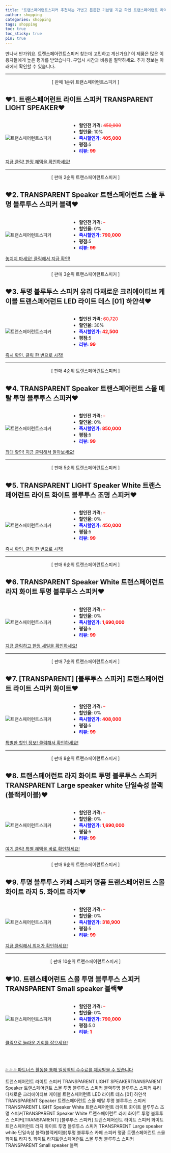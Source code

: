 ```yaml
---
title: "트랜스페어런트스피커 추천하는 가볍고 튼튼한 기본템 지금 확인 트랜스페어런트 라이트 스피커 TRANSPARENT LIGHT"
author: shopping
categories: shopping
tags: shopping
toc: true
toc_sticky: true
pin: true
---
```

만나서 반가워요. 트랜스페어런트스피커 찾는데 고민하고 계신가요? 이 제품은 많은 이용자들에게 높은 평가를 받았습니다. 구입시 시간과 비용을 절약하세요. 추가 정보는 아래에서 확인할 수 있습니다.

---
<p class="toplist" style="margin: 0 auto; display: block; width: fit-content;">[ 판매 1순위 트랜스페어런트스피커 ]</p>

<h2><strong>❤️1. 트랜스페어런트 라이트 스피커 TRANSPARENT LIGHT SPEAKER❤️</strong></h2>

<div style="display: flex; align-items: center;">
    <div style="flex: 0.4;">
        <img src="https://thumbnail8.coupangcdn.com/thumbnails/remote/230x230ex/image/vendor_inventory/c06b/4de56337ab033f135a01364de3fe74c29240d27e17bd16c42adcec7dd8cb.jpg" alt="트랜스페어런트스피커" style="max-width: 100%;">
    </div>
    <div style="flex: 0.6; margin-left: 10px;">
        <ul>
            <li><strong>할인전 가격:</strong> <del style="color: red;">450,000</del></li>
            <li><strong>할인율:</strong> 10%</li>
            <li><span style='color:blue'><strong>즉시할인가:</strong></span> <span style='color:red'><strong>405,000</strong></span></li>
            <li><strong>평점:</strong>5</li>
            <li><span style='color:blue'><strong>리뷰:</strong></span> <span style='color:red'><strong>99</strong></span></li>
        </ul>
    </div>
</div>
<div class="center">
    <a href="https://William4Davisa.github.io?lptag=AF9450613&subid=githubio&pageKey=6361623852&traceid=V0-153&itemId=13432417816&vendorItemId=80690861783" class="myButton">
        지금 클릭! 한정 혜택을 확인하세요!
    </a>
</div>


---
<p class="toplist" style="margin: 0 auto; display: block; width: fit-content;">[ 판매 2순위 트랜스페어런트스피커 ]</p>

<h2><strong>❤️2. TRANSPARENT Speaker 트랜스페어런트 스몰 투명 블루투스 스피커 블랙❤️</strong></h2>

<div style="display: flex; align-items: center;">
    <div style="flex: 0.4;">
        <img src="https://thumbnail6.coupangcdn.com/thumbnails/remote/230x230ex/image/vendor_inventory/56e5/18510d1b569578dafbfe5682d78f4c584bd4d2f9ea5c3ee96aad5edb0e23.jpg" alt="트랜스페어런트스피커" style="max-width: 100%;">
    </div>
    <div style="flex: 0.6; margin-left: 10px;">
        <ul>
            <li><strong>할인전 가격:</strong> <del style="color: red;">-</del></li>
            <li><strong>할인율:</strong> 0%</li>
            <li><span style='color:blue'><strong>즉시할인가:</strong></span> <span style='color:red'><strong>790,000</strong></span></li>
            <li><strong>평점:</strong>5</li>
            <li><span style='color:blue'><strong>리뷰:</strong></span> <span style='color:red'><strong>99</strong></span></li>
        </ul>
    </div>
</div>
<div class="center">
    <a href="https://William4Davisa.github.io?lptag=AF9450613&subid=githubio&pageKey=7757275352&traceid=V0-153&itemId=20910488738&vendorItemId=90114793828" class="myButton">
        놓치지 마세요! 클릭해서 지금 확인!
    </a>
</div>


---
<p class="toplist" style="margin: 0 auto; display: block; width: fit-content;">[ 판매 3순위 트랜스페어런트스피커 ]</p>

<h2><strong>❤️3. 투명 블루투스 스피커 유리 다채로운 크리에이티브 케이블 트랜스페어런트 LED 라이트 데스 [01] 하얀색❤️</strong></h2>

<div style="display: flex; align-items: center;">
    <div style="flex: 0.4;">
        <img src="https://thumbnail10.coupangcdn.com/thumbnails/remote/230x230ex/image/vendor_inventory/0df7/1ef74f1f486c3853dd5724a40db34ef19b80177fb999935d2ad807dce076.png" alt="트랜스페어런트스피커" style="max-width: 100%;">
    </div>
    <div style="flex: 0.6; margin-left: 10px;">
        <ul>
            <li><strong>할인전 가격:</strong> <del style="color: red;">60,720</del></li>
            <li><strong>할인율:</strong> 30%</li>
            <li><span style='color:blue'><strong>즉시할인가:</strong></span> <span style='color:red'><strong>42,500</strong></span></li>
            <li><strong>평점:</strong>5</li>
            <li><span style='color:blue'><strong>리뷰:</strong></span> <span style='color:red'><strong>99</strong></span></li>
        </ul>
    </div>
</div>
<div class="center">
    <a href="https://William4Davisa.github.io?lptag=AF9450613&subid=githubio&pageKey=8060674961&traceid=V0-153&itemId=22640990368&vendorItemId=90023482812" class="myButton">
        즉시 확인, 클릭 한 번으로 시작!
    </a>
</div>


---
<p class="toplist" style="margin: 0 auto; display: block; width: fit-content;">[ 판매 4순위 트랜스페어런트스피커 ]</p>

<h2><strong>❤️4. TRANSPARENT Speaker 트랜스페어런트 스몰 메탈 투명 블루투스 스피커❤️</strong></h2>

<div style="display: flex; align-items: center;">
    <div style="flex: 0.4;">
        <img src="https://thumbnail6.coupangcdn.com/thumbnails/remote/230x230ex/image/vendor_inventory/7305/7b5c7c26a6f8e2ee7567065ee76a6382aec09566d1e94cddb550acbee999.jpg" alt="트랜스페어런트스피커" style="max-width: 100%;">
    </div>
    <div style="flex: 0.6; margin-left: 10px;">
        <ul>
            <li><strong>할인전 가격:</strong> <del style="color: red;">-</del></li>
            <li><strong>할인율:</strong> 0%</li>
            <li><span style='color:blue'><strong>즉시할인가:</strong></span> <span style='color:red'><strong>850,000</strong></span></li>
            <li><strong>평점:</strong>5</li>
            <li><span style='color:blue'><strong>리뷰:</strong></span> <span style='color:red'><strong>99</strong></span></li>
        </ul>
    </div>
</div>
<div class="center">
    <a href="https://William4Davisa.github.io?lptag=AF9450613&subid=githubio&pageKey=7757267990&traceid=V0-153&itemId=20910456690&vendorItemId=87150096857" class="myButton">
        최대 할인! 지금 클릭해서 알아보세요!
    </a>
</div>


---
<p class="toplist" style="margin: 0 auto; display: block; width: fit-content;">[ 판매 5순위 트랜스페어런트스피커 ]</p>

<h2><strong>❤️5. TRANSPARENT LIGHT Speaker White 트랜스페어런트 라이트 화이트 블루투스 조명 스피커❤️</strong></h2>

<div style="display: flex; align-items: center;">
    <div style="flex: 0.4;">
        <img src="https://thumbnail10.coupangcdn.com/thumbnails/remote/230x230ex/image/vendor_inventory/4c04/38edffcb4ca7fb053f5960715edc69ce5343331b1173440abfe7a5760df8.jpg" alt="트랜스페어런트스피커" style="max-width: 100%;">
    </div>
    <div style="flex: 0.6; margin-left: 10px;">
        <ul>
            <li><strong>할인전 가격:</strong> <del style="color: red;">-</del></li>
            <li><strong>할인율:</strong> 0%</li>
            <li><span style='color:blue'><strong>즉시할인가:</strong></span> <span style='color:red'><strong>450,000</strong></span></li>
            <li><strong>평점:</strong>5</li>
            <li><span style='color:blue'><strong>리뷰:</strong></span> <span style='color:red'><strong>99</strong></span></li>
        </ul>
    </div>
</div>
<div class="center">
    <a href="https://William4Davisa.github.io?lptag=AF9450613&subid=githubio&pageKey=7757271281&traceid=V0-153&itemId=20910470340&vendorItemId=86614610966" class="myButton">
        즉시 확인, 클릭 한 번으로 시작!
    </a>
</div>


---
<p class="toplist" style="margin: 0 auto; display: block; width: fit-content;">[ 판매 6순위 트랜스페어런트스피커 ]</p>

<h2><strong>❤️6. TRANSPARENT Speaker White 트랜스페어런트 라지 화이트 투명 블루투스 스피커❤️</strong></h2>

<div style="display: flex; align-items: center;">
    <div style="flex: 0.4;">
        <img src="https://thumbnail7.coupangcdn.com/thumbnails/remote/230x230ex/image/vendor_inventory/ec29/db13866f43d9ee4b3a6b73f94840a1922099496d676443d16fb6b492ec8b.jpg" alt="트랜스페어런트스피커" style="max-width: 100%;">
    </div>
    <div style="flex: 0.6; margin-left: 10px;">
        <ul>
            <li><strong>할인전 가격:</strong> <del style="color: red;">-</del></li>
            <li><strong>할인율:</strong> 0%</li>
            <li><span style='color:blue'><strong>즉시할인가:</strong></span> <span style='color:red'><strong>1,690,000</strong></span></li>
            <li><strong>평점:</strong>5</li>
            <li><span style='color:blue'><strong>리뷰:</strong></span> <span style='color:red'><strong>99</strong></span></li>
        </ul>
    </div>
</div>
<div class="center">
    <a href="https://William4Davisa.github.io?lptag=AF9450613&subid=githubio&pageKey=7757277893&traceid=V0-153&itemId=20910499663&vendorItemId=86578852480" class="myButton">
        지금 클릭하고 한정 세일을 확인하세요!
    </a>
</div>


---
<p class="toplist" style="margin: 0 auto; display: block; width: fit-content;">[ 판매 7순위 트랜스페어런트스피커 ]</p>

<h2><strong>❤️7. [TRANSPARENT] [블루투스 스피커] 트랜스페어런트 라이트 스피커 화이트❤️</strong></h2>

<div style="display: flex; align-items: center;">
    <div style="flex: 0.4;">
        <img src="https://thumbnail7.coupangcdn.com/thumbnails/remote/230x230ex/image/vendor_inventory/54eb/ea88093a7664ef426729cb1096474cabdd1ee460ad14af944a3a2011de2d.jpg" alt="트랜스페어런트스피커" style="max-width: 100%;">
    </div>
    <div style="flex: 0.6; margin-left: 10px;">
        <ul>
            <li><strong>할인전 가격:</strong> <del style="color: red;">-</del></li>
            <li><strong>할인율:</strong> 0%</li>
            <li><span style='color:blue'><strong>즉시할인가:</strong></span> <span style='color:red'><strong>408,000</strong></span></li>
            <li><strong>평점:</strong>5</li>
            <li><span style='color:blue'><strong>리뷰:</strong></span> <span style='color:red'><strong>99</strong></span></li>
        </ul>
    </div>
</div>
<div class="center">
    <a href="https://William4Davisa.github.io?lptag=AF9450613&subid=githubio&pageKey=8173527315&traceid=V0-153&itemId=23353189590&vendorItemId=90383967613" class="myButton">
        특별한 할인 정보! 클릭해서 확인하세요!
    </a>
</div>


---
<p class="toplist" style="margin: 0 auto; display: block; width: fit-content;">[ 판매 8순위 트랜스페어런트스피커 ]</p>

<h2><strong>❤️8. 트랜스페어런트 라지 화이트 투명 블루투스 스피커 TRANSPARENT Large speaker white 단일속성 블랙(블랙케이블)❤️</strong></h2>

<div style="display: flex; align-items: center;">
    <div style="flex: 0.4;">
        <img src="https://thumbnail7.coupangcdn.com/thumbnails/remote/230x230ex/image/vendor_inventory/ec29/db13866f43d9ee4b3a6b73f94840a1922099496d676443d16fb6b492ec8b.jpg" alt="트랜스페어런트스피커" style="max-width: 100%;">
    </div>
    <div style="flex: 0.6; margin-left: 10px;">
        <ul>
            <li><strong>할인전 가격:</strong> <del style="color: red;">-</del></li>
            <li><strong>할인율:</strong> 0%</li>
            <li><span style='color:blue'><strong>즉시할인가:</strong></span> <span style='color:red'><strong>1,690,000</strong></span></li>
            <li><strong>평점:</strong>5</li>
            <li><span style='color:blue'><strong>리뷰:</strong></span> <span style='color:red'><strong>99</strong></span></li>
        </ul>
    </div>
</div>
<div class="center">
    <a href="https://William4Davisa.github.io?lptag=AF9450613&subid=githubio&pageKey=6912467105&traceid=V0-153&itemId=16663615239&vendorItemId=83847206633" class="myButton">
        여기 클릭! 특별 혜택을 바로 확인하세요!
    </a>
</div>


---
<p class="toplist" style="margin: 0 auto; display: block; width: fit-content;">[ 판매 9순위 트랜스페어런트스피커 ]</p>

<h2><strong>❤️9. 투명 블루투스 카페 스피커 명품 트랜스페어런트 스몰 화이트 라지 5. 화이트 라지❤️</strong></h2>

<div style="display: flex; align-items: center;">
    <div style="flex: 0.4;">
        <img src="https://thumbnail7.coupangcdn.com/thumbnails/remote/230x230ex/image/vendor_inventory/a9b3/2e5d7888982178679441de6678b374c52d95c7b33e21dc8dbb17cd6b86c7.jpg" alt="트랜스페어런트스피커" style="max-width: 100%;">
    </div>
    <div style="flex: 0.6; margin-left: 10px;">
        <ul>
            <li><strong>할인전 가격:</strong> <del style="color: red;">-</del></li>
            <li><strong>할인율:</strong> 0%</li>
            <li><span style='color:blue'><strong>즉시할인가:</strong></span> <span style='color:red'><strong>318,900</strong></span></li>
            <li><strong>평점:</strong>5</li>
            <li><span style='color:blue'><strong>리뷰:</strong></span> <span style='color:red'><strong>99</strong></span></li>
        </ul>
    </div>
</div>
<div class="center">
    <a href="https://William4Davisa.github.io?lptag=AF9450613&subid=githubio&pageKey=7530776385&traceid=V0-153&itemId=19772487130&vendorItemId=87938780910" class="myButton">
        지금 클릭해서 최저가 확인하세요!
    </a>
</div>


---
<p class="toplist" style="margin: 0 auto; display: block; width: fit-content;">[ 판매 10순위 트랜스페어런트스피커 ]</p>

<h2><strong>❤️10. 트랜스페어런트 스몰 투명 블루투스 스피커 TRANSPARENT Small speaker 블랙❤️</strong></h2>

<div style="display: flex; align-items: center;">
    <div style="flex: 0.4;">
        <img src="https://thumbnail9.coupangcdn.com/thumbnails/remote/230x230ex/image/vendor_inventory/88a7/024ae9c2146649eaec49b3c9150253ab8b103f256300c08388af624c2d20.jpg" alt="트랜스페어런트스피커" style="max-width: 100%;">
    </div>
    <div style="flex: 0.6; margin-left: 10px;">
        <ul>
            <li><strong>할인전 가격:</strong> <del style="color: red;">-</del></li>
            <li><strong>할인율:</strong> 0%</li>
            <li><span style='color:blue'><strong>즉시할인가:</strong></span> <span style='color:red'><strong>790,000</strong></span></li>
            <li><strong>평점:</strong>5.0</li>
            <li><span style='color:blue'><strong>리뷰:</strong></span> <span style='color:red'><strong>1</strong></span></li>
        </ul>
    </div>
</div>
<div class="center">
    <a href="https://William4Davisa.github.io?lptag=AF9450613&subid=githubio&pageKey=6641304232&traceid=V0-153&itemId=15182380712&vendorItemId=82403637193" class="myButton">
        클릭으로 놀라운 기회를 잡으세요!
    </a>
</div>

<br><br><br>[💦 💦 💦 파트너스 활동을 통해 일정액의 수수료를 제공받을 수 있습니다](https://link.coupang.com/a/bcpT2c)<br><br>트랜스페어런트 라이트 스피커 TRANSPARENT LIGHT SPEAKERTRANSPARENT Speaker 트랜스페어런트 스몰 투명 블루투스 스피커 블랙투명 블루투스 스피커 유리 다채로운 크리에이티브 케이블 트랜스페어런트 LED 라이트 데스 [01] 하얀색TRANSPARENT Speaker 트랜스페어런트 스몰 메탈 투명 블루투스 스피커TRANSPARENT LIGHT Speaker White 트랜스페어런트 라이트 화이트 블루투스 조명 스피커TRANSPARENT Speaker White 트랜스페어런트 라지 화이트 투명 블루투스 스피커[TRANSPARENT] [블루투스 스피커] 트랜스페어런트 라이트 스피커 화이트트랜스페어런트 라지 화이트 투명 블루투스 스피커 TRANSPARENT Large speaker white 단일속성 블랙(블랙케이블)투명 블루투스 카페 스피커 명품 트랜스페어런트 스몰 화이트 라지 5. 화이트 라지트랜스페어런트 스몰 투명 블루투스 스피커 TRANSPARENT Small speaker 블랙